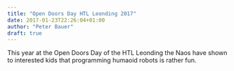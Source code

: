 ```yaml
---
title: "Open Doors Day HTL Leonding 2017"
date: 2017-01-23T22:26:04+01:00
author: "Peter Bauer"
draft: true
---
```

This year at the Open Doors Day of the HTL Leonding the Naos have shown to interested kids that programming humaoid robots is rather fun.
